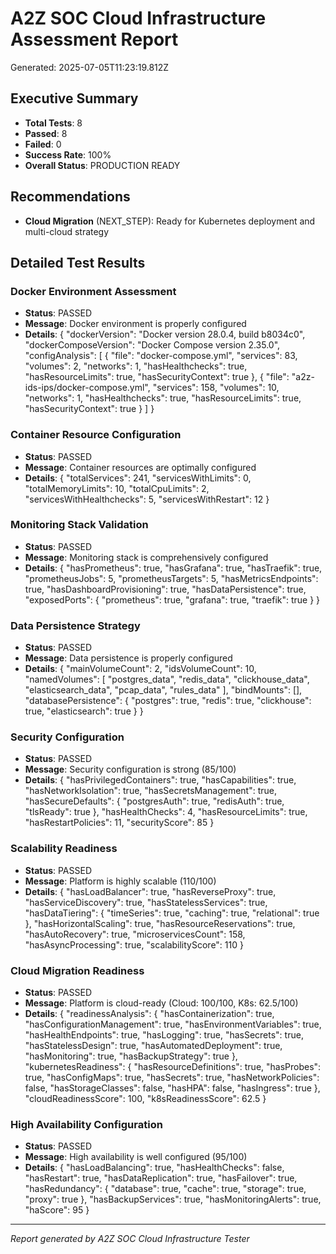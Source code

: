 # A2Z SOC Cloud Infrastructure Assessment Report

Generated: 2025-07-05T11:23:19.812Z

## Executive Summary
- **Total Tests**: 8
- **Passed**: 8
- **Failed**: 0
- **Success Rate**: 100%
- **Overall Status**: PRODUCTION READY

## Recommendations
- **Cloud Migration** (NEXT_STEP): Ready for Kubernetes deployment and multi-cloud strategy

## Detailed Test Results

### Docker Environment Assessment
- **Status**: PASSED
- **Message**: Docker environment is properly configured
- **Details**: {
  "dockerVersion": "Docker version 28.0.4, build b8034c0",
  "dockerComposeVersion": "Docker Compose version 2.35.0",
  "configAnalysis": [
    {
      "file": "docker-compose.yml",
      "services": 83,
      "volumes": 2,
      "networks": 1,
      "hasHealthchecks": true,
      "hasResourceLimits": true,
      "hasSecurityContext": true
    },
    {
      "file": "a2z-ids-ips/docker-compose.yml",
      "services": 158,
      "volumes": 10,
      "networks": 1,
      "hasHealthchecks": true,
      "hasResourceLimits": true,
      "hasSecurityContext": true
    }
  ]
}


### Container Resource Configuration
- **Status**: PASSED
- **Message**: Container resources are optimally configured
- **Details**: {
  "totalServices": 241,
  "servicesWithLimits": 0,
  "totalMemoryLimits": 10,
  "totalCpuLimits": 2,
  "servicesWithHealthchecks": 5,
  "servicesWithRestart": 12
}


### Monitoring Stack Validation
- **Status**: PASSED
- **Message**: Monitoring stack is comprehensively configured
- **Details**: {
  "hasPrometheus": true,
  "hasGrafana": true,
  "hasTraefik": true,
  "prometheusJobs": 5,
  "prometheusTargets": 5,
  "hasMetricsEndpoints": true,
  "hasDashboardProvisioning": true,
  "hasDataPersistence": true,
  "exposedPorts": {
    "prometheus": true,
    "grafana": true,
    "traefik": true
  }
}


### Data Persistence Strategy
- **Status**: PASSED
- **Message**: Data persistence is properly configured
- **Details**: {
  "mainVolumeCount": 2,
  "idsVolumeCount": 10,
  "namedVolumes": [
    "postgres_data",
    "redis_data",
    "clickhouse_data",
    "elasticsearch_data",
    "pcap_data",
    "rules_data"
  ],
  "bindMounts": [],
  "databasePersistence": {
    "postgres": true,
    "redis": true,
    "clickhouse": true,
    "elasticsearch": true
  }
}


### Security Configuration
- **Status**: PASSED
- **Message**: Security configuration is strong (85/100)
- **Details**: {
  "hasPrivilegedContainers": true,
  "hasCapabilities": true,
  "hasNetworkIsolation": true,
  "hasSecretsManagement": true,
  "hasSecureDefaults": {
    "postgresAuth": true,
    "redisAuth": true,
    "tlsReady": true
  },
  "hasHealthChecks": 4,
  "hasResourceLimits": true,
  "hasRestartPolicies": 11,
  "securityScore": 85
}


### Scalability Readiness
- **Status**: PASSED
- **Message**: Platform is highly scalable (110/100)
- **Details**: {
  "hasLoadBalancer": true,
  "hasReverseProxy": true,
  "hasServiceDiscovery": true,
  "hasStatelessServices": true,
  "hasDataTiering": {
    "timeSeries": true,
    "caching": true,
    "relational": true
  },
  "hasHorizontalScaling": true,
  "hasResourceReservations": true,
  "hasAutoRecovery": true,
  "microservicesCount": 158,
  "hasAsyncProcessing": true,
  "scalabilityScore": 110
}


### Cloud Migration Readiness
- **Status**: PASSED
- **Message**: Platform is cloud-ready (Cloud: 100/100, K8s: 62.5/100)
- **Details**: {
  "readinessAnalysis": {
    "hasContainerization": true,
    "hasConfigurationManagement": true,
    "hasEnvironmentVariables": true,
    "hasHealthEndpoints": true,
    "hasLogging": true,
    "hasSecrets": true,
    "hasStatelessDesign": true,
    "hasAutomatedDeployment": true,
    "hasMonitoring": true,
    "hasBackupStrategy": true
  },
  "kubernetesReadiness": {
    "hasResourceDefinitions": true,
    "hasProbes": true,
    "hasConfigMaps": true,
    "hasSecrets": true,
    "hasNetworkPolicies": false,
    "hasStorageClasses": false,
    "hasHPA": false,
    "hasIngress": true
  },
  "cloudReadinessScore": 100,
  "k8sReadinessScore": 62.5
}


### High Availability Configuration
- **Status**: PASSED
- **Message**: High availability is well configured (95/100)
- **Details**: {
  "hasLoadBalancing": true,
  "hasHealthChecks": false,
  "hasRestart": true,
  "hasDataReplication": true,
  "hasFailover": true,
  "hasRedundancy": {
    "database": true,
    "cache": true,
    "storage": true,
    "proxy": true
  },
  "hasBackupServices": true,
  "hasMonitoringAlerts": true,
  "haScore": 95
}


---
*Report generated by A2Z SOC Cloud Infrastructure Tester*
